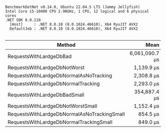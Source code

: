 ```

BenchmarkDotNet v0.14.0, Ubuntu 22.04.5 LTS (Jammy Jellyfish)
Intel Core i5-10400 CPU 2.90GHz, 1 CPU, 12 logical and 6 physical cores
.NET SDK 8.0.110
  [Host]     : .NET 8.0.10 (8.0.1024.46610), X64 RyuJIT AVX2
  DefaultJob : .NET 8.0.10 (8.0.1024.46610), X64 RyuJIT AVX2


```
| Method                                      | Mean           | Error        | StdDev       | Gen0        | Gen1       | Gen2      | Allocated    |
|-------------------------------------------- |---------------:|-------------:|-------------:|------------:|-----------:|----------:|-------------:|
| RequestsWithLardgeDbBad                     | 6,061,090.7 μs | 70,921.32 μs | 66,339.85 μs | 117000.0000 | 42000.0000 | 3000.0000 | 765540.41 KB |
| RequestsWithLardgeDbNotWorst                |     1,139.9 μs |     22.72 μs |     31.84 μs |     23.4375 |     3.9063 |         - |    164.95 KB |
| RequestsWithLardgeDbNormalAsNoTracking      |     2,308.8 μs |     29.15 μs |     27.27 μs |      7.8125 |          - |         - |     64.67 KB |
| RequestsWithLardgeDbNormalTracking          |     2,293.0 μs |     13.62 μs |     12.07 μs |      7.8125 |          - |         - |     64.31 KB |
| RequestsWithLardgeDbBadSmall                |   354,887.4 μs |  7,050.94 μs | 15,770.44 μs |  12000.0000 |  5000.0000 | 1000.0000 |  77051.94 KB |
| RequestsWithLardgeDbNotWorstSmall           |     1,152.4 μs |     23.03 μs |     39.11 μs |     23.4375 |     3.9063 |         - |    164.95 KB |
| RequestsWithLardgeDbNormalAsNoTrackingSmall |       854.5 μs |     14.67 μs |     13.72 μs |      9.7656 |          - |         - |     64.93 KB |
| RequestsWithLardgeDbNormalTrackingSmall     |       849.0 μs |     11.14 μs |     10.42 μs |      9.7656 |          - |         - |     64.33 KB |
